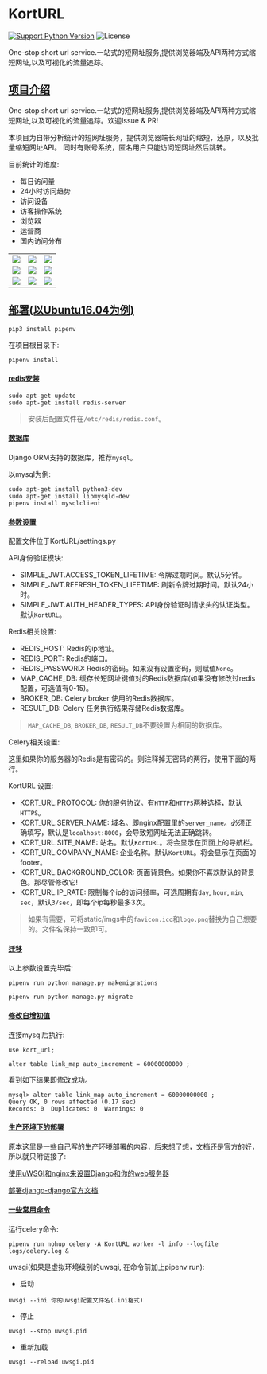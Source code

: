 KortURL
=======
[![Support Python Version](http://img.shields.io/badge/Python-3.5|3.6|3.7|3.8-brightgreen.svg?style=flat-square)](https://www.python.org/)
![License](https://img.shields.io/badge/License-MIT-blue.svg?style=flat-square)

One-stop short url service.一站式的短网址服务,提供浏览器端及API两种方式缩短网址,以及可视化的流量追踪。


## [项目介绍](#项目介绍)
One-stop short url service.一站式的短网址服务,提供浏览器端及API两种方式缩短网址,以及可视化的流量追踪。欢迎Issue & PR!

本项目为自带分析统计的短网址服务，提供浏览器端长网址的缩短，还原，以及批量缩短网址API。
同时有账号系统，匿名用户只能访问短网址然后跳转。


目前统计的维度:
* 每日访问量
* 24小时访问趋势
* 访问设备
* 访客操作系统
* 浏览器
* 运营商
* 国内访问分布


<table>
    <tr>
        <td ><center><img src = 'https://ftp.bmp.ovh/imgs/2019/12/395e33ab103b29e8.png' /></center></td>
        <td ><center><img src = 'https://ftp.bmp.ovh/imgs/2019/12/e616f2064dbc8d99.png' /></center></td>
        <td ><center><img src = 'https://ftp.bmp.ovh/imgs/2019/12/040e2925f863b092.png' /></center></td>
    </tr>
    <tr>
        <td><center><img src = 'https://ftp.bmp.ovh/imgs/2019/12/41b20aa70ca7339e.png' /></center></td>
        <td ><center><img src = 'https://ftp.bmp.ovh/imgs/2019/12/b19827665cbd3e2c.png' /></center></td>
        <td><center><img src = 'https://ftp.bmp.ovh/imgs/2019/12/dc6534cd50bfc812.png' /></center></td>
    </tr>
    <tr>
        <td><center><img src = 'https://ftp.bmp.ovh/imgs/2019/12/2166bcdc4e50c809.png' /></center></td>
        <td><center><img src = 'https://ftp.bmp.ovh/imgs/2019/12/9fb337622707f9b5.png' /></center></td>
        <td><center><img src = 'https://ftp.bmp.ovh/imgs/2019/12/10d418bd1ea11459.png' /></center></td>  
    </tr>
</table>

## [部署(以Ubuntu16.04为例)](#)
```text
pip3 install pipenv
```
在项目根目录下:
```text
pipenv install
```
#### [redis安装](#)
```text
sudo apt-get update
sudo apt-get install redis-server
```
> 安装后配置文件在`/etc/redis/redis.conf`。

#### [数据库](#)
Django ORM支持的数据库，推荐`mysql`。

以mysql为例:
```text
sudo apt-get install python3-dev
sudo apt-get install libmysqld-dev
pipenv install mysqlclient
```


#### [参数设置](#)
配置文件位于KortURL/settings.py

API身份验证模块:
* SIMPLE_JWT.ACCESS_TOKEN_LIFETIME: 令牌过期时间。默认5分钟。
* SIMPLE_JWT.REFRESH_TOKEN_LIFETIME: 刷新令牌过期时间。默认24小时。
* SIMPLE_JWT.AUTH_HEADER_TYPES: API身份验证时请求头的认证类型。默认`KortURL`。

Redis相关设置:
* REDIS_HOST: Redis的ip地址。
* REDIS_PORT: Redis的端口。
* REDIS_PASSWORD: Redis的密码。如果没有设置密码，则赋值`None`。
* MAP_CACHE_DB: 缓存长短网址键值对的Redis数据库(如果没有修改过redis配置，可选值有0-15)。
* BROKER_DB: Celery broker 使用的Redis数据库。
* RESULT_DB: Celery 任务执行结果存储Redis数据库。
> `MAP_CACHE_DB`, `BROKER_DB`, `RESULT_DB`不要设置为相同的数据库。

Celery相关设置:

这里如果你的服务器的Redis是有密码的。则注释掉无密码的两行，使用下面的两行。

KortURL 设置:
* KORT_URL.PROTOCOL: 你的服务协议。有`HTTP`和`HTTPS`两种选择，默认`HTTPS`。
* KORT_URL.SERVER_NAME: 域名。即nginx配置里的`server_name`。必须正确填写，默认是`localhost:8000`，会导致短网址无法正确跳转。
* KORT_URL.SITE_NAME: 站名。默认`KortURL`。将会显示在页面上的导航栏。
* KORT_URL.COMPANY_NAME: 企业名称。默认`KortURL`。将会显示在页面的footer。
* KORT_URL.BACKGROUND_COLOR: 页面背景色。如果你不喜欢默认的背景色。那尽管修改它!
* KORT_URL.IP_RATE: 限制每个ip的访问频率，可选周期有`day`, `hour`, `min`, `sec`，默认`3/sec`，即每个ip每秒最多3次。

> 如果有需要，可将static/imgs中的`favicon.ico`和`logo.png`替换为自己想要的。文件名保持一致即可。

#### [迁移](#)
以上参数设置完毕后:
```text
pipenv run python manage.py makemigrations

pipenv run python manage.py migrate

```

#### [修改自增初值](#)
连接mysql后执行:
```text
use kort_url;

alter table link_map auto_increment = 60000000000 ;
```
看到如下结果即修改成功。
```text
mysql> alter table link_map auto_increment = 60000000000 ;
Query OK, 0 rows affected (0.17 sec)
Records: 0  Duplicates: 0  Warnings: 0

```

#### [生产环境下的部署](#)
原本这里是一些自己写的生产环境部署的内容，后来想了想，文档还是官方的好，所以就只附链接了:

[使用uWSGI和nginx来设置Django和你的web服务器](https://uwsgi-docs-zh.readthedocs.io/zh_CN/latest/tutorials/Django_and_nginx.html)

[部署django-django官方文档](https://docs.djangoproject.com/zh-hans/3.0/howto/deployment/)


#### [一些常用命令](#)
运行celery命令: 

    pipenv run nohup celery -A KortURL worker -l info --logfile logs/celery.log &

uwsgi(如果是虚拟环境级别的uwsgi, 在命令前加上pipenv run):
* 启动
```text
uwsgi --ini 你的uwsgi配置文件名(.ini格式)
```

* 停止
```text
uwsgi --stop uwsgi.pid
```

* 重新加载
```text
uwsgi --reload uwsgi.pid
```
